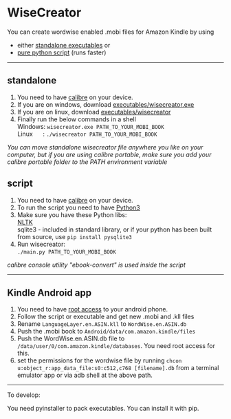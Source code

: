 # WiseCreator

You can create wordwise enabled .mobi files for Amazon Kindle by using
- either [standalone executables](#standalone) or
- [pure python script](#script) (runs faster)

---

## standalone

1. You need to have [calibre](https://calibre-ebook.com/) on your device.
2. If you are on windows, download [executables/wisecreator.exe](https://github.com/tmilovanov/wisecreator/blob/master/executables/wisecreator.exe)
3. If you are on linux, download [executables/wisecreator](https://github.com/tmilovanov/wisecreator/blob/master/executables/wisecreator)
4. Finally run the below commands in a shell  
    Windows: `wisecreator.exe PATH_TO_YOUR_MOBI_BOOK`   
    Linux &nbsp; &nbsp; &nbsp;: `./wisecreator PATH_TO_YOUR_MOBI_BOOK`

*You can move standalone wisecreator file anywhere you like on your computer, but if you are using calibre portable, make sure you add  your calibre portable folder to the PATH environment variable*  

## script

1.  You need to have [calibre](https://calibre-ebook.com/) on your device.  
2.	To run the script you need to have [Python3](https://www.python.org/downloads/)  
3. 	Make sure you have these Python libs:  
	[NLTK](http://www.nltk.org/)  
	sqlite3 - included in standard library, or if your python has been built from source, use `pip install pysqlite3`
4. 	Run wisecreator:  
    `./main.py PATH_TO_YOUR_MOBI_BOOK`

*calibre console utility "ebook-convert" is used inside the script*

---

## Kindle Android app

1. You need to have [root access](https://www.xda-developers.com/root/) to your android phone.
2. Follow the script or executable and get new .mobi and .kll files
3. Rename `LanguageLayer.en.ASIN.kll` to `WordWise.en.ASIN.db`
4. Push the .mobi book to `Android/data/com.amazon.kindle/files`
5. Push the WordWise.en.ASIN.db file to `/data/user/0/com.amazon.kindle/databases`. You need root access for this.
6. set the permissions for the wordwise file by running `chcon u:object_r:app_data_file:s0:c512,c768 [filename].db` from a terminal emulator app or via adb shell at the above path.

---

To develop:

You need pyinstaller to pack executables. You can install it with pip.
